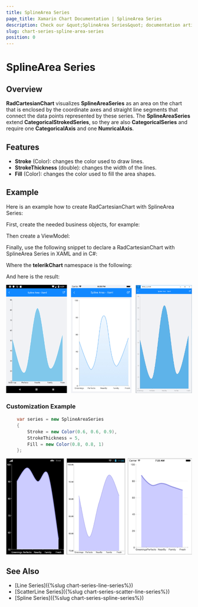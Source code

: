 ```yaml
---
title: SplineArea Series
page_title: Xamarin Chart Documentation | SplineArea Series
description: Check our &quot;SplineArea Series&quot; documentation article for Telerik Chart for Xamarin control.
slug: chart-series-spline-area-series
position: 0
---
```


# SplineArea Series

## Overview

**RadCartesianChart** visualizes **SplineAreaSeries** as an area on the chart that is enclosed by the coordinate axes and straight line segments that connect the data points represented by these series. The **SplineAreaSeries** extend **CategoricalStrokedSeries**, so they are also **CategoricalSeries** and require one **CategoricalAxis** and one **NumricalAxis**.

## Features

- **Stroke** (Color): changes the color used to draw lines.
- **StrokeThickness** (double): changes the width of the lines.
- **Fill** (Color): changes the color used to fill the area shapes.

## Example

Here is an example how to create RadCartesianChart with SplineArea Series:

First, create the needed business objects, for example:

<snippet id='categorical-data-model'/>

Then create a ViewModel:

<snippet id='chart-series-categorical-view-model'/>

Finally, use the following snippet to declare a RadCartesianChart with SplineArea Series in XAML and in C#:

<snippet id='chart-series-splinearea-xaml'/>
<snippet id='chart-series-scatterspline-csharp'/>

Where the **telerikChart** namespace is the following:

<snippet id='xmlns-telerikchart'/>
<snippet id='ns-telerikchart'/>

And here is the result:

![Basic SplineAreaSeries](images/cartesian-spline-area-series-basic-example.png)

### Customization Example

```C#
	var series = new SplineAreaSeries 
	{ 
		Stroke = new Color(0.6, 0.6, 0.9), 
		StrokeThickness = 5, 
		Fill = new Color(0.8, 0.8, 1) 
	};
```
![Customized SplineAreaSeries](images/cartesian-spline-area-series-customization-example.png)

## See Also

- [Line Series]({%slug chart-series-line-series%})
- [ScatterLine Series]({%slug chart-series-scatter-line-series%})
- [Spline Series]({%slug chart-series-spline-series%})
